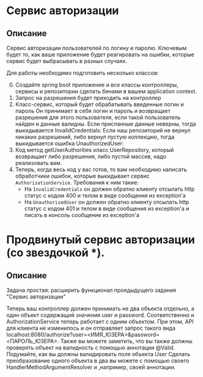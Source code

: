 # Сервис авторизации

## Описание
Сервис авторизации пользователей по логину и паролю. Ключевым будет то, как ваше приложение будет реагировать на ошибки, которые сервис будет выбрасывать в разных случаях.

Для работы необходимо подготовить несколько классов:

0. Создайте spring boot приложение и все классы контроллеры, сервисы и репозитории сделать бинами в вашем application context.
1. Запрос на разрешения будет приходить на контроллер
2. Класс-сервис, который будет обрабатывать введенные логин и пароль
Он принимает в себя логин и пароль и возвращает разрешения для этого пользователя, если такой пользователь найден и данные валидны. Если присланные данные неверны, тогда выкидывается InvalidCredentials:
Если наш репозиторий не вернул никаких разрешений, либо вернул пустую коллекцию, тогда выкидывается ошибка UnauthorizedUser:
3. Код метод getUserAuthorities класс UserRepository, который возвращает либо разрешения, либо пустой массив, надо реализовать вам.
4. Теперь, когда весь код у вас готов, то вам необходимо написать обработчики ошибок, которые выкидывает сервис `AuthorizationService`. Требования к ним такие:
     - На `InvalidCredentials` он должен обратно клиенту отсылать http статус с кодом 400 и телом в виде сообщения из exception'а
     - На `UnauthorizedUser` он должен обратно клиенту отсылать http статус с кодом 401 и телом в виде сообщения из exception'а и писать в консоль сообщение из exception'а
 

# Продвинутый сервис авторизации (со звездочкой *).
## Описание
Задача простая: расширить функционал проедыдущего задания "Сервис авторизации"

Теперь ваш контроллер должен принимать не два объекта отдельно, а один объект содержащий значения user и password. Соответственно и AuthorizationService теперь работает с одним объектом. При этом, API для клиента не изменилось и он отправляет запрос такого вида localhost:8080/authorize?user=<ИМЯ_ЮЗЕРА>&password=<ПАРОЛЬ_ЮЗЕРА>. Также вы можете заметить, что вы также должны проверять объект на валидность с помощью аннотации @Valid. Подумайте, как вы должны валидировать поля объекта User
Сделать преобразование одного объекта в два вы можете с помощью своего HandlerMethodArgumentResolver и ,например, своей аннотации.
